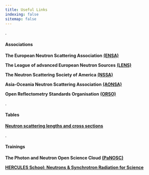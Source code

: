 ```yaml
---
title: Useful Links
indexing: false
sitemap: false
---
```




.

#### Associations
**The European Neutron Scattering Association** [**(ENSA)**](http://www.neutrons-ensa.eu/)

**The League of advanced European Neutron Sources** [**(LENS)**](https://www.lens-initiative.org/)

**The Neutron Scattering Society of America** [**(NSSA)**](https://neutronscattering.org/)

**Asia-Oceania Neutron Scattering Association** [**(AONSA)**](http://aonsa.org/)

**Open Reflectometry Standards Organisation** [**(ORSO)**](https://www.reflectometry.org)

.


#### Tables
[**Neutron scattering lengths and cross sections**](https://www.ncnr.nist.gov/resources/n-lengths/)

.

#### Trainings
**The Photon and Neutron Open Science Cloud** [**(PaNOSC)**](https://www.panosc.eu/)

[**HERCULES School: Neutrons & Synchrotron Radiation for Science**](https://hercules-school.eu/organisation-school)





